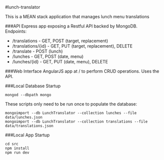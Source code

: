 #lunch-translator

This is a MEAN stack application that manages lunch menu translations

###API
Express app exposing a Restful API backed by MongoDB. Endpoints:
* /translations - GET, POST (target, replacement)
* /translations/{id} -  GET, PUT (target, replacement), DELETE
* /translate - POST (lunch)
* /lunches - GET, POST (date, menu)
* /lunches/{id} - GET, PUT (date, menu), DELETE

###Web Interface
AngularJS app at / to perform CRUD operations. Uses the API.

###Local Database Startup
```
mongod --dbpath mongo
```
These scripts only need to be run once to populate the database:
```
mongoimport --db LunchTranslator --collection lunches --file data/lunches.json
mongoimport --db LunchTranslator --collection translations --file data/translations.json
```

###Local App Startup

```
cd src
npm install
npm run dev
```
